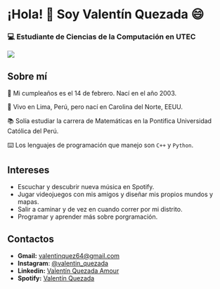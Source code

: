 # ¡Hola! :wave: Soy Valentín Quezada :smile:
### :computer: Estudiante de Ciencias de la Computación en UTEC

![](https://c.tenor.com/ZFaI0p9F8BAAAAAC/hello-chat-hello-peter.gif)

## Sobre mí

:date: Mi cumpleaños es el 14 de febrero. Nací en el año 2003.

:round_pushpin: Vivo en Lima, Perú, pero nací en Carolina del Norte, EEUU.

:books: Solía estudiar la carrera de Matemáticas en la Pontifica Universidad Católica del Perú.

:keyboard: Los lenguajes de programación que manejo son `C++` y `Python`.

## Intereses
- Escuchar y descubrir nueva música en Spotify.
- Jugar videojuegos con mis amigos y diseñar mis propios mundos y mapas.
- Salir a caminar y de vez en cuando correr por mi distrito.
- Programar y aprender más sobre porgramación.

## Contactos
- **Gmail:** valentinquez64@gmail.com
- **Instagram**: [@valentin_quezada](https://www.instagram.com/valentin_quezada/)
- **Linkedin:** [Valentín Quezada Amour](https://www.linkedin.com/in/valent%C3%ADn-quezada-amour-049a7720b/)
- **Spotify:** [Valentín Quezada](https://open.spotify.com/user/12184172369?si=d9a273af8b4e4bba)
